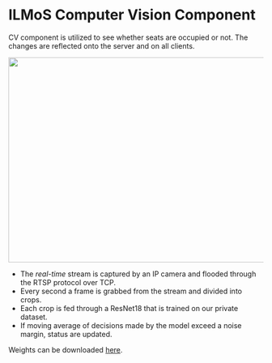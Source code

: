# ILMoS Computer Vision Component

CV component is utilized to see whether seats are occupied or not. The changes are reflected onto the server and on all clients.

<p align="center">
  <img src="https://media.giphy.com/media/8NEOz5DPOduuZ0nJqG/giphy.gif" width="720" height="405"/>
</p>

- The *real-time* stream is captured by an IP camera and flooded through the RTSP protocol over TCP.
- Every second a frame is grabbed from the stream and divided into crops.
- Each crop is fed through a ResNet18 that is trained on our private dataset.
- If moving average of decisions made by the model exceed a noise margin, status are updated.

Weights can be downloaded [here](https://drive.google.com/file/d/1uP5jWd_Rum3bsp9R23c_rYxOsElAMKRY/view?usp=sharing).

